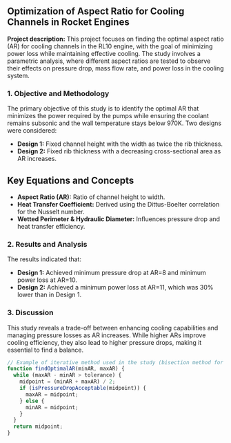 ## Optimization of Aspect Ratio for Cooling Channels in Rocket Engines

**Project description:** This project focuses on finding the optimal aspect ratio (AR) for cooling channels in the RL10 engine, with the goal of minimizing power loss while maintaining effective cooling. The study involves a parametric analysis, where different aspect ratios are tested to observe their effects on pressure drop, mass flow rate, and power loss in the cooling system.

### 1. Objective and Methodology

The primary objective of this study is to identify the optimal AR that minimizes the power required by the pumps while ensuring the coolant remains subsonic and the wall temperature stays below 970K. Two designs were considered:
- **Design 1:** Fixed channel height with the width as twice the rib thickness.
- **Design 2:** Fixed rib thickness with a decreasing cross-sectional area as AR increases.

## Key Equations and Concepts
- **Aspect Ratio (AR):** Ratio of channel height to width.
- **Heat Transfer Coefficient:** Derived using the Dittus-Boelter correlation for the Nusselt number.
- **Wetted Perimeter & Hydraulic Diameter:** Influences pressure drop and heat transfer efficiency.

### 2. Results and Analysis

The results indicated that:

- **Design 1:** Achieved minimum pressure drop at AR=8 and minimum power loss at AR=10.
- **Design 2:** Achieved a minimum power loss at AR=11, which was 30% lower than in Design 1.

### 3. Discussion

This study reveals a trade-off between enhancing cooling capabilities and managing pressure losses as AR increases. While higher ARs improve cooling efficiency, they also lead to higher pressure drops, making it essential to find a balance.

```javascript
// Example of iterative method used in the study (bisection method for pressure drop)
function findOptimalAR(minAR, maxAR) {
  while (maxAR - minAR > tolerance) {
    midpoint = (minAR + maxAR) / 2;
    if (isPressureDropAcceptable(midpoint)) {
      maxAR = midpoint;
    } else {
      minAR = midpoint;
    }
  }
  return midpoint;
}
